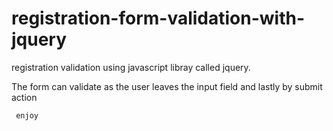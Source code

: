 # registration-form-validation-with-jquery

registration validation using javascript libray called jquery.

The form can validate as the user leaves the input field and lastly by submit action

     enjoy
